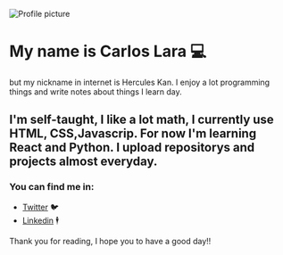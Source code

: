 ![Profile picture](https://i.pinimg.com/736x/91/3e/18/913e1875642c605f53fbaead3c2ed450.jpg) 
# My name is Carlos Lara 💻
but my nickname in internet is Hercules Kan. I enjoy a lot programming things and write notes about things I learn  day.

I'm self-taught, I like a lot math, I currently use HTML, CSS,Javascrip. For now I'm learning React and Python. I upload repositorys and projects almost everyday.
----

### You can find me in:

 * [Twitter](https://twitter.com/Blues_Lara) 🐦
 * [Linkedin](https://www.linkedin.com/in/carlos-lara-gil-947845209/) 🕴️

Thank you for reading, I hope you to have a good day!!
<!---
herculeskan/herculeskan is a ✨ special ✨ repository because its `README.md` (this file) appears on your GitHub profile.
You can click the Preview link to take a look at your changes.
--->
